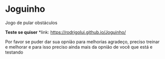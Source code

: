# Joguinho
 Jogo de pular obstáculos 
 
**Teste se quiser** 
*link: https://rodrigolui.github.io/Joguinho/

Por favor se puder dar sua opnião para melhorias agradeço, preciso treinar e melhorar e para isso preciso ainda mais da opnião de você que está e testando
